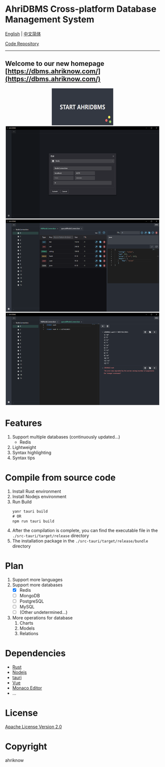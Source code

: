 # AhriDBMS Cross-platform Database Management System

[English](.) | [中文简体](./README.md)

[Code Repository](https://git.ahriknow.com/ahriknow/ahridbms-client-rust)

----
Welcome to our new homepage [https://dbms.ahriknow.com/](https://dbms.ahriknow.com/)
----

<div align=center>
<img src="./screenshot/0.png" style="width: 200px; height: 120px">
</div>
<div align=center>
<img src="./screenshot/1.png" style="width: 500px; height: 300px">
</div>
<div align=center>
<img src="./screenshot/2.png" style="width: 500px; height: 300px">
</div>
<div align=center>
<img src="./screenshot/3.png" style="width: 500px; height: 300px">
</div>

# Features
1. Support multiple databases (continuously updated...)
   - Redis
2. Lightweight
3. Syntax highlighting
4. Syntax tips
   
# Compile from source code
1. Install Rust environment
2. Install Nodejs environment
3. Run Build
   ```shell
   yanr tauri build
   # OR
   npm run tauri build
   ```
4. After the compilation is complete, you can find the executable file in the `./src-tauri/target/release` directory
5. The installation package in the `./src-tauri/target/release/bundle ` directory

# Plan
1. Support more languages
2. Support more databases
   - [x] Redis
   - [ ] MongoDB
   - [ ] PostgreSQL
   - [ ] MySQL
   - [ ] (Other undetermined...)
3. More operations for database
   1. Charts
   2. Models
   3. Relations

# Dependencies
- [Rust](https://www.rust-lang.org/)
- [Nodejs](https://nodejs.org/)
- [tauri](https://tauri.app/)
- [Vue](https://vuejs.org/)
- [Monaco Editor](https://microsoft.github.io/monaco-editor/)
- ...

# License
[Apache License Version 2.0](./LICENSE)

# Copyright
ahriknow
